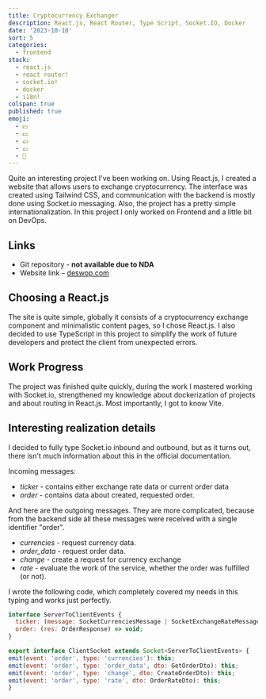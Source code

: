 ```yaml
---
title: Cryptocurrency Exchanger
description: React.js, React Router, Type Script, Socket.IO, Docker
date: '2023-10-10'
sort: 5
categories:
  - frontend
stack:
  - react.js
  - react router!
  - socket.io!
  - docker
  - i18n!
colspan: true
published: true
emoji:
  - 💴
  - 💵
  - 💶
  - 💷
  - 💱
---
```


<script>
  import DeferButton from '/src/components/DeferButton.svelte';
</script>

Quite an interesting project I've been working on. Using React.js, I created a website that allows users to exchange cryptocurrency. The interface was created using Tailwind CSS, and communication with the backend is mostly done using Socket.io messaging. Also, the project has a pretty simple internationalization. In this project I only worked on Frontend and a little bit on DevOps.

## Links

- Git repository - **not available due to NDA**
- Website link – <DeferButton><a href="https://deswop.com" rel="noreferrer">deswop.com</a></DeferButton>

## Choosing a React.js

The site is quite simple, globally it consists of a cryptocurrency exchange component and minimalistic content pages, so I chose React.js. I also decided to use TypeScript in this project to simplify the work of future developers and protect the client from unexpected errors.

## Work Progress

The project was finished quite quickly, during the work I mastered working with Socket.io, strengthened my knowledge about dockerization of projects and about routing in React.js. Most importantly, I got to know Vite.

## Interesting realization details

I decided to fully type Socket.io inbound and outbound, but as it turns out, there isn't much information about this in the official documentation.

Incoming messages:

- _ticker_ - contains either exchange rate data or current order data
- _order_ - contains data about created, requested order.

And here are the outgoing messages. They are more complicated, because from the backend side all these messages were received with a single identifier "order".

- _currencies_ - request currency data.
- _order_data_ - request order data.
- _change_ - create a request for currency exchange
- _rate_ - evaluate the work of the service, whether the order was fulfilled (or not).

I wrote the following code, which completely covered my needs in this typing and works just perfectly.

```js
interface ServerToClientEvents {
  ticker: (message: SocketCurrenciesMessage | SocketExchangeRateMessage) => void;
  order: (res: OrderResponse) => void;
}

export interface ClientSocket extends Socket<ServerToClientEvents> {
emit(event: 'order', type: 'currencies'): this;
emit(event: 'order', type: 'order_data', dto: GetOrderDto): this;
emit(event: 'order', type: 'change', dto: CreateOrderDto): this;
emit(event: 'order', type: 'rate', dto: OrderRateDto): this;
}

```
